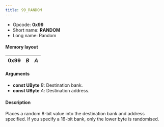 ```yaml
---
title: 99_RANDOM
---
```


- Opcode: **0x99**
- Short name: **RANDOM**
- Long name: Random

#### Memory layout

| 0x99 | *B* | *A* |
|------|-----|-----|

#### Arguments

- **const UByte** *B*: Destination bank.
- **const UByte** *A*: Destination address.

#### Description

Places a random 8-bit value into the destination bank and address specified. If you specify a 16-bit bank, only the lower byte is randomised.
